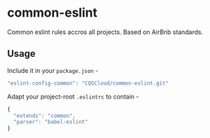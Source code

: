 # common-eslint

Common eslint rules accros all projects. Based on AirBnb standards.


## Usage

Include it in your `package.json` -

```js
"eslint-config-common": "CQSCloud/common-eslint.git"
```

Adapt your project-root `.eslintrc` to contain -

```js
{
  "extends": "common",
  "parser": "babel-eslint"
}
```
